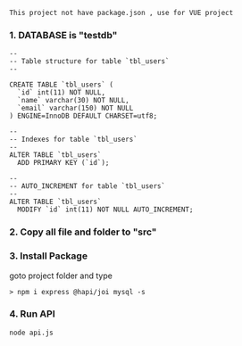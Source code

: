 ```
This project not have package.json , use for VUE project
```

### 1. DATABASE is "testdb"
```
--
-- Table structure for table `tbl_users`
--
 
CREATE TABLE `tbl_users` (
  `id` int(11) NOT NULL,
  `name` varchar(30) NOT NULL,
  `email` varchar(150) NOT NULL
) ENGINE=InnoDB DEFAULT CHARSET=utf8;
 
--
-- Indexes for table `tbl_users`
--
ALTER TABLE `tbl_users`
  ADD PRIMARY KEY (`id`);
 
--
-- AUTO_INCREMENT for table `tbl_users`
--
ALTER TABLE `tbl_users`
  MODIFY `id` int(11) NOT NULL AUTO_INCREMENT;
```

### 2. Copy all file and folder to "src"

### 3. Install Package
goto project folder and type
```
> npm i express @hapi/joi mysql -s
```

### 4. Run API
```
node api.js
```

